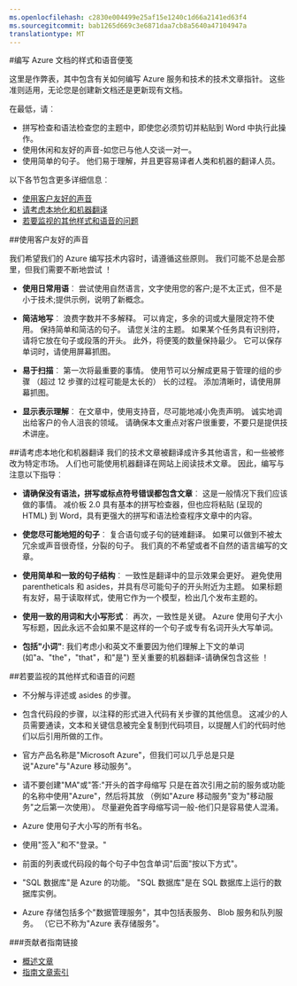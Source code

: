 ```yaml
---
ms.openlocfilehash: c2830e004499e25af15e1240c1d66a2141ed63f4
ms.sourcegitcommit: bab1265d669c3e6871daa7cb8a5640a47104947a
translationtype: MT
---
```

<properties title="" pageTitle="编写 Azure 文档的样式和语音便笺" description="为了帮助您创建用于 Azure 文档中心的技术内容的样式和语音信息。" metaKeywords="" services="" solutions="" documentationCenter="" authors="tysonn" videoId="" scriptId="" manager="required" />

<tags ms.service="contributor-guide" ms.devlang="" ms.topic="article" ms.tgt_pltfrm="" ms.workload="" ms.date="12/16/2014" ms.author="glenga" />

#编写 Azure 文档的样式和语音便笺

这里是作弊表，其中包含有关如何编写 Azure 服务和技术的技术文章指针。 这些准则适用，无论您是创建新文档还是更新现有文档。

在最低，请︰

- 拼写检查和语法检查您的主题中，即使您必须剪切并粘贴到 Word 中执行此操作。
- 使用休闲和友好的声音-如您已与他人交谈一对一。
- 使用简单的句子。 他们易于理解，并且更容易译者人类和机器的翻译人员。

以下各节包含更多详细信息︰

+ [使用客户友好的声音]
+ [请考虑本地化和机器翻译]
+ [若要监视的其他样式和语音的问题]


##使用客户友好的声音

我们希望我们的 Azure 编写技术内容时，请遵循这些原则。 我们可能不总是会那里，但我们需要不断地尝试 ！

- **使用日常用语**︰ 尝试使用自然语言，文字使用您的客户;是不太正式，但不是小于技术;提供示例，说明了新概念。

- **简洁地写**︰ 浪费字数并不多解释。 可以肯定，多余的词或大量限定符不使用。 保持简单和简洁的句子。 请您关注的主题。 如果某个任务具有识别符，请将它放在句子或段落的开头。 此外，将便笺的数量保持最少。 它可以保存单词时，请使用屏幕抓图。

- **易于扫描**︰ 第一次将最重要的事情。 使用节可以分解成更易于管理的组的步骤 （超过 12 步骤的过程可能是太长的） 长的过程。 添加清晰时，请使用屏幕抓图。

- **显示表示理解**︰ 在文章中，使用支持音，尽可能地减小免责声明。 诚实地调出给客户的令人沮丧的领域。 请确保本文重点对客户很重要，不要只是提供技术讲座。

##请考虑本地化和机器翻译
我们的技术文章被翻译成许多其他语言，和一些被修改为特定市场。 人们也可能使用机器翻译在网站上阅读技术文章。 因此，编写与注意以下指导︰

- **请确保没有语法，拼写或标点符号错误都包含文章**︰ 这是一般情况下我们应该做的事情。 减价板 2.0 具有基本的拼写检查器，但也应将粘贴 (呈现的 HTML) 到 Word，具有更强大的拼写和语法检查程序文章中的内容。

- **使您尽可能地短的句子**︰ 复合语句或子句的链难翻译。 如果可以做到不被太冗余或声音很奇怪，分裂的句子。 我们真的不希望或者不自然的语言编写的文章。

- **使用简单和一致的句子结构**︰ 一致性是翻译中的显示效果会更好。 避免使用 parentheticals 和 asides，并具有尽可能句子的开头附近为主题。 如果标题有友好，易于读取样式，使用它作为一个模型，检出几个发布主题的。

- **使用一致的用词和大小写形式**︰ 再次，一致性是关键。 Azure 使用句子大小写标题，因此永远不会如果不是这样的一个句子或专有名词开头大写单词。

- **包括"小词"**: 我们考虑小和英文不重要因为他们理解上下文的单词 (如"a、"the"，"that"，和"是") 至关重要的机器翻译-请确保包含这些 ！

##若要监视的其他样式和语音的问题

- 不分解与评述或 asides 的步骤。

- 包含代码段的步骤，以注释的形式进入代码有关步骤的其他信息。 这减少的人员需要通读，文本和关键信息被完全复制到代码项目，以提醒人们的代码时他们以后引用所做的工作。

- 官方产品名称是"Microsoft Azure"，但我们可以几乎总是只是说"Azure"与"Azure 移动服务"。

- 请不要创建"MA"或"答:"开头的首字母缩写 只是在首次引用之前的服务或功能的名称中使用"Azure"，然后将其放 （例如"Azure 移动服务"变为"移动服务"之后第一次使用）。 尽量避免首字母缩写词一般-他们只是容易使人混淆。

- Azure 使用句子大小写的所有书名。

- 使用"签入"和不"登录。"

- 前面的列表或代码段的每个句子中包含单词"后面"按以下方式"。

- "SQL 数据库"是 Azure 的功能。 "SQL 数据库"是在 SQL 数据库上运行的数据库实例。

- Azure 存储包括多个"数据管理服务"，其中包括表服务、 Blob 服务和队列服务。 （它已不称为"Azure 表存储服务"。




###贡献者指南链接

- [概述文章](./../README.md)
- [指南文章索引](./contributor-guide-index.md)



<!--Anchors-->
[使用客户友好的声音]: #use-a-customer-friendly-voice
[请考虑本地化和机器翻译]: #consider-localization-and-machine-translation
[若要监视的其他样式和语音的问题]: #other-style-and-voice-issues-to-watch-for
